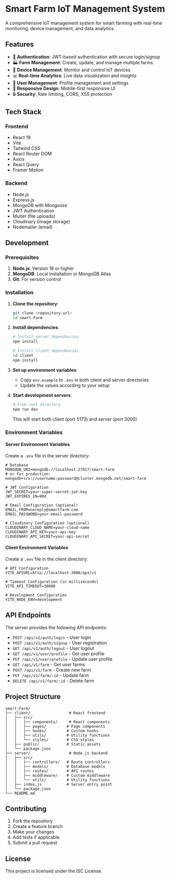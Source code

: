 # Smart Farm IoT Management System

A comprehensive IoT management system for smart farming with real-time monitoring, device management, and data analytics.

## Features

- 🔐 **Authentication**: JWT-based authentication with secure login/signup
- 🏭 **Farm Management**: Create, update, and manage multiple farms
- 📱 **Device Management**: Monitor and control IoT devices
- 📊 **Real-time Analytics**: Live data visualization and insights
- 👤 **User Management**: Profile management and settings
- 🎨 **Responsive Design**: Mobile-first responsive UI
- 🔒 **Security**: Rate limiting, CORS, XSS protection

## Tech Stack

### Frontend

- React 19
- Vite
- Tailwind CSS
- React Router DOM
- Axios
- React Query
- Framer Motion

### Backend

- Node.js
- Express.js
- MongoDB with Mongoose
- JWT Authentication
- Multer (file uploads)
- Cloudinary (image storage)
- Nodemailer (email)

## Development

### Prerequisites

1. **Node.js**: Version 18 or higher
2. **MongoDB**: Local installation or MongoDB Atlas
3. **Git**: For version control

### Installation

1. **Clone the repository**:

   ```bash
   git clone <repository-url>
   cd smart-Farm
   ```

2. **Install dependencies**:

   ```bash
   # Install server dependencies
   npm install

   # Install client dependencies
   cd client
   npm install
   ```

3. **Set up environment variables**:

   - Copy `env.example` to `.env` in both client and server directories
   - Update the values according to your setup

4. **Start development servers**:

   ```bash
   # From root directory
   npm run dev
   ```

   This will start both client (port 5173) and server (port 3000)

### Environment Variables

#### Server Environment Variables

Create a `.env` file in the server directory:

```env
# Database
MONGODB_URI=mongodb://localhost:27017/smart-farm
# or for production: mongodb+srv://username:password@cluster.mongodb.net/smart-farm

# JWT Configuration
JWT_SECRET=your-super-secret-jwt-key
JWT_EXPIRES_IN=90d

# Email Configuration (optional)
EMAIL_FROM=noreply@smartfarm.com
EMAIL_PASSWORD=your-email-password

# Cloudinary Configuration (optional)
CLOUDINARY_CLOUD_NAME=your-cloud-name
CLOUDINARY_API_KEY=your-api-key
CLOUDINARY_API_SECRET=your-api-secret
```

#### Client Environment Variables

Create a `.env` file in the client directory:

```env
# API Configuration
VITE_APIURL=http://localhost:3000/api/v1

# Timeout Configuration (in milliseconds)
VITE_API_TIMEOUT=30000

# Development Configuration
VITE_NODE_ENV=development
```

## API Endpoints

The server provides the following API endpoints:

- `POST /api/v1/auth/login` - User login
- `POST /api/v1/auth/signup` - User registration
- `GET /api/v1/auth/logout` - User logout
- `GET /api/v1/user/profile` - Get user profile
- `PUT /api/v1/user/profile` - Update user profile
- `GET /api/v1/farm` - Get user farms
- `POST /api/v1/farm` - Create new farm
- `PUT /api/v1/farm/:id` - Update farm
- `DELETE /api/v1/farm/:id` - Delete farm

## Project Structure

```
smart-Farm/
├── client/                 # React frontend
│   ├── src/
│   │   ├── components/     # React components
│   │   ├── pages/         # Page components
│   │   ├── hooks/         # Custom hooks
│   │   ├── utils/         # Utility functions
│   │   └── styles/        # CSS styles
│   ├── public/            # Static assets
│   └── package.json
├── server/                 # Node.js backend
│   ├── src/
│   │   ├── controllers/   # Route controllers
│   │   ├── models/        # Database models
│   │   ├── routes/        # API routes
│   │   ├── middleware/    # Custom middleware
│   │   └── utils/         # Utility functions
│   ├── index.js           # Server entry point
│   └── package.json
└── README.md
```

## Contributing

1. Fork the repository
2. Create a feature branch
3. Make your changes
4. Add tests if applicable
5. Submit a pull request

## License

This project is licensed under the ISC License.

